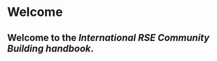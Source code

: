 # Welcome

## Welcome to the *International RSE Community Building handbook*.


```{tableofcontents}
```
